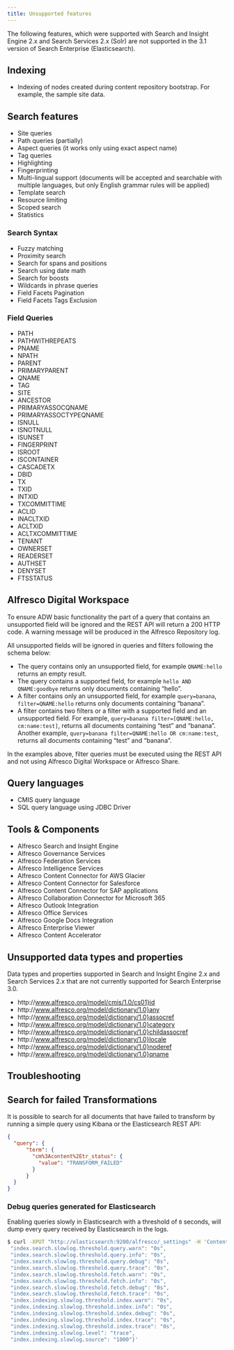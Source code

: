 ```yaml
---
title: Unsupported features
---
```


The following features, which were supported with Search and Insight Engine 2.x and Search Services 2.x (Solr) are not supported in the 3.1 version of Search Enterprise (Elasticsearch).

## Indexing

* Indexing of nodes created during content repository bootstrap. For example, the sample site data.

## Search features

* Site queries
* Path queries (partially)
* Aspect queries (it works only using exact aspect name)
* Tag queries
* Highlighting
* Fingerprinting
* Multi-lingual support (documents will be accepted and searchable with multiple languages, but only English grammar rules will be applied)
* Template search
* Resource limiting
* Scoped search
* Statistics

### Search Syntax

* Fuzzy matching
* Proximity search
* Search for spans and positions
* Search using date math
* Search for boosts
* Wildcards in phrase queries
* Field Facets Pagination
* Field Facets Tags Exclusion

### Field Queries

* PATH
* PATHWITHREPEATS
* PNAME
* NPATH
* PARENT
* PRIMARYPARENT
* QNAME
* TAG
* SITE
* ANCESTOR
* PRIMARYASSOCQNAME
* PRIMARYASSOCTYPEQNAME
* ISNULL
* ISNOTNULL
* ISUNSET
* FINGERPRINT
* ISROOT
* ISCONTAINER
* CASCADETX
* DBID
* TX
* TXID
* INTXID
* TXCOMMITTIME
* ACLID
* INACLTXID
* ACLTXID
* ACLTXCOMMITTIME
* TENANT
* OWNERSET
* READERSET
* AUTHSET
* DENYSET
* FTSSTATUS

## Alfresco Digital Workspace

To ensure ADW basic functionality the part of a query that contains an unsupported field will be ignored and the REST API will return a 200 HTTP code. A warning message will be produced in the Alfresco Repository log.

All unsupported fields will be ignored in queries and filters following the schema below:

* The query contains only an unsupported field, for example `QNAME:hello` returns an empty result.
* The query contains a supported field, for example `hello AND QNAME:goodbye` returns only documents containing “hello”.
* A filter contains only an unsupported field, for example `query=banana`, `filter=QNAME:hello` returns only documents containing “banana”.
* A filter contains two filters or a filter with a supported field and an unsupported field. For example, `query=banana filter=[QNAME:hello, cm:name:test]`, returns all documents containing “test” and “banana”. Another example, `query=banana filter=QNAME:hello OR cm:name:test`, returns all documents containing “test” and “banana”.

In the examples above, filter queries must be executed using the REST API and not using Alfresco Digital Workspace or Alfresco Share.

## Query languages

* CMIS query language
* SQL query language using JDBC Driver

## Tools & Components

* Alfresco Search and Insight Engine
* Alfresco Governance Services
* Alfresco Federation Services
* Alfresco Intelligence Services
* Alfresco Content Connector for AWS Glacier
* Alfresco Content Connector for Salesforce
* Alfresco Content Connector for SAP applications
* Alfresco Collaboration Connector for Microsoft 365
* Alfresco Outlook Integration
* Alfresco Office Services
* Alfresco Google Docs Integration
* Alfresco Enterprise Viewer
* Alfresco Content Accelerator

## Unsupported data types and properties

Data types and properties supported in Search and Insight Engine 2.x and Search Services 2.x that are not currently supported for Search Enterprise 3.0.

* http&#65279;://www.alfresco.org/model/cmis/1.0/cs01}id
* http&#65279;://www.alfresco.org/model/dictionary/1.0}any
* http&#65279;://www.alfresco.org/model/dictionary/1.0}assocref
* http&#65279;://www.alfresco.org/model/dictionary/1.0}category
* http&#65279;://www.alfresco.org/model/dictionary/1.0}childassocref
* http&#65279;://www.alfresco.org/model/dictionary/1.0}locale
* http&#65279;://www.alfresco.org/model/dictionary/1.0}noderef
* http&#65279;://www.alfresco.org/model/dictionary/1.0}qname

## Troubleshooting

## Search for failed Transformations

It is possible to search for all documents that have failed to transform by running a simple query using Kibana or the Elasticsearch REST API:

```json
{
  "query": {
      "term": {
        "cm%3Acontent%2Etr_status": {
          "value": "TRANSFORM_FAILED"
        }
      }
  }
}
```

### Debug queries generated for Elasticsearch

Enabling queries slowly in Elasticsearch with a threshold of `0` seconds, will dump every query received by Elasticsearch in the logs.

```bash
$ curl -XPUT "http://elasticsearch:9200/alfresco/_settings" -H 'Content-Type: application/json' -d'{  
 "index.search.slowlog.threshold.query.warn": "0s",  
 "index.search.slowlog.threshold.query.info": "0s",
 "index.search.slowlog.threshold.query.debug": "0s",  
 "index.search.slowlog.threshold.query.trace": "0s",  
 "index.search.slowlog.threshold.fetch.warn": "0s",  
 "index.search.slowlog.threshold.fetch.info": "0s",  
 "index.search.slowlog.threshold.fetch.debug": "0s",  
 "index.search.slowlog.threshold.fetch.trace": "0s",  
 "index.indexing.slowlog.threshold.index.warn": "0s",  
 "index.indexing.slowlog.threshold.index.info": "0s",  
 "index.indexing.slowlog.threshold.index.debug": "0s",  
 "index.indexing.slowlog.threshold.index.trace": "0s", 
 "index.indexing.slowlog.threshold.index.trace": "0s",
 "index.indexing.slowlog.level": "trace",  
 "index.indexing.slowlog.source": "1000"}'
```